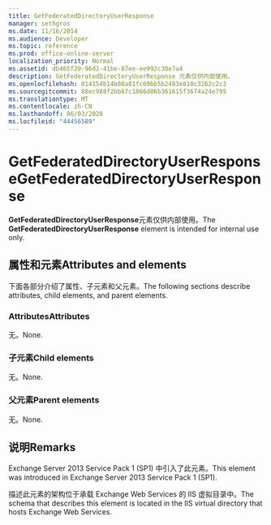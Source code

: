 ```yaml
---
title: GetFederatedDirectoryUserResponse
manager: sethgros
ms.date: 11/16/2014
ms.audience: Developer
ms.topic: reference
ms.prod: office-online-server
localization_priority: Normal
ms.assetid: db465f20-96d2-41be-87ee-ee992c30e7a4
description: GetFederatedDirectoryUserResponse 元素仅供内部使用。
ms.openlocfilehash: 014154b14b86a81fc69bb5b2483e810c3262c2c3
ms.sourcegitcommit: 88ec988f2bb67c1866d06b361615f3674a24e795
ms.translationtype: MT
ms.contentlocale: zh-CN
ms.lasthandoff: 06/03/2020
ms.locfileid: "44456589"
---
```

# <a name="getfederateddirectoryuserresponse"></a><span data-ttu-id="5bc12-103">GetFederatedDirectoryUserResponse</span><span class="sxs-lookup"><span data-stu-id="5bc12-103">GetFederatedDirectoryUserResponse</span></span>

<span data-ttu-id="5bc12-104">**GetFederatedDirectoryUserResponse**元素仅供内部使用。</span><span class="sxs-lookup"><span data-stu-id="5bc12-104">The **GetFederatedDirectoryUserResponse** element is intended for internal use only.</span></span> 

## <a name="attributes-and-elements"></a><span data-ttu-id="5bc12-105">属性和元素</span><span class="sxs-lookup"><span data-stu-id="5bc12-105">Attributes and elements</span></span>

<span data-ttu-id="5bc12-106">下面各部分介绍了属性、子元素和父元素。</span><span class="sxs-lookup"><span data-stu-id="5bc12-106">The following sections describe attributes, child elements, and parent elements.</span></span>
  
### <a name="attributes"></a><span data-ttu-id="5bc12-107">Attributes</span><span class="sxs-lookup"><span data-stu-id="5bc12-107">Attributes</span></span>

<span data-ttu-id="5bc12-108">无。</span><span class="sxs-lookup"><span data-stu-id="5bc12-108">None.</span></span>
  
### <a name="child-elements"></a><span data-ttu-id="5bc12-109">子元素</span><span class="sxs-lookup"><span data-stu-id="5bc12-109">Child elements</span></span>

<span data-ttu-id="5bc12-110">无。</span><span class="sxs-lookup"><span data-stu-id="5bc12-110">None.</span></span>
  
### <a name="parent-elements"></a><span data-ttu-id="5bc12-111">父元素</span><span class="sxs-lookup"><span data-stu-id="5bc12-111">Parent elements</span></span>

<span data-ttu-id="5bc12-112">无。</span><span class="sxs-lookup"><span data-stu-id="5bc12-112">None.</span></span>
  
## <a name="remarks"></a><span data-ttu-id="5bc12-113">说明</span><span class="sxs-lookup"><span data-stu-id="5bc12-113">Remarks</span></span>

<span data-ttu-id="5bc12-114">Exchange Server 2013 Service Pack 1 (SP1) 中引入了此元素。</span><span class="sxs-lookup"><span data-stu-id="5bc12-114">This element was introduced in Exchange Server 2013 Service Pack 1 (SP1).</span></span>
  
<span data-ttu-id="5bc12-115">描述此元素的架构位于承载 Exchange Web Services 的 IIS 虚拟目录中。</span><span class="sxs-lookup"><span data-stu-id="5bc12-115">The schema that describes this element is located in the IIS virtual directory that hosts Exchange Web Services.</span></span>
  

